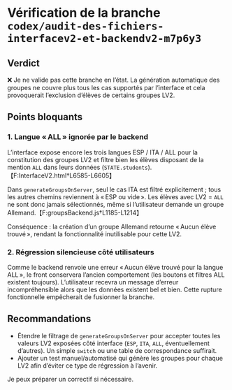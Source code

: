 # Vérification de la branche `codex/audit-des-fichiers-interfacev2-et-backendv2-m7p6y3`

## Verdict
❌ Je ne valide pas cette branche en l’état. La génération automatique des groupes ne couvre plus tous les cas supportés par l’interface et cela provoquerait l’exclusion d’élèves de certains groupes LV2.

## Points bloquants

### 1. Langue « ALL » ignorée par le backend
L’interface expose encore les trois langues ESP / ITA / ALL pour la constitution des groupes LV2 et filtre bien les élèves disposant de la mention `ALL` dans leurs données (`STATE.students`).【F:InterfaceV2.html†L6585-L6605】

Dans `generateGroupsOnServer`, seul le cas ITA est filtré explicitement ; tous les autres chemins reviennent à « ESP ou vide ». Les élèves avec LV2 = `ALL` ne sont donc jamais sélectionnés, même si l’utilisateur demande un groupe Allemand.【F:groupsBackend.js†L1185-L1214】

Conséquence : la création d’un groupe Allemand retourne « Aucun élève trouvé », rendant la fonctionnalité inutilisable pour cette LV2.

### 2. Régression silencieuse côté utilisateurs
Comme le backend renvoie une erreur « Aucun élève trouvé pour la langue ALL », le front conservera l’ancien comportement (les boutons et filtres ALL existent toujours). L’utilisateur recevra un message d’erreur incompréhensible alors que les données existent bel et bien. Cette rupture fonctionnelle empêcherait de fusionner la branche.

## Recommandations
* Étendre le filtrage de `generateGroupsOnServer` pour accepter toutes les valeurs LV2 exposées côté interface (`ESP`, `ITA`, `ALL`, éventuellement d’autres). Un simple `switch` ou une table de correspondance suffirait.
* Ajouter un test manuel/automatisé qui génère les groupes pour chaque LV2 afin d’éviter ce type de régression à l’avenir.

Je peux préparer un correctif si nécessaire.
